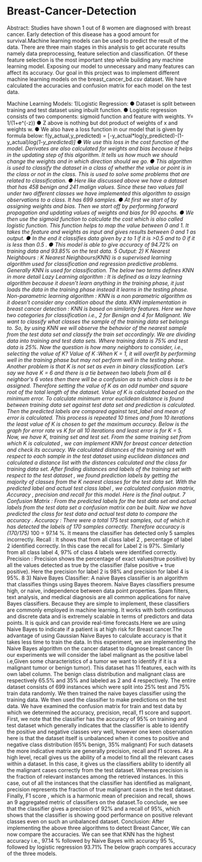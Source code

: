 # Breast-Cancer-Detection

Abstract:
Studies have shown 1 out of 8 women are diagnosed with breast cancer. Early detection of this disease has
a good amount for survival.Machine learning models can be used to predict the result of the data. There
are three main stages in this analysis to get accurate results namely data preprocessing, feature selection
and classification. Of these feature selection is the most important step while building any machine
learning model. Exposing our model to unnecessary and many features can affect its accuracy.
Our goal in this project was to implement different machine learning models on the breast_cancer_bd.csv
dataset. We have calculated the accuracies and confusion matrix for each model on the test data.

Machine Learning Models:
1)Logistic Regression:
● Dataset is split between training and test dataset using inbuilt function.
● Logistic regression consists of two components: sigmoid function and feature with
weights.
Y= 1/(1+e^(-z))
● Z above is nothing but dot product of weights of x and weights w.
● We also have a loss function in our model that is given by formula below:
f(y_actual,y_predicted) = [-y_actual*log(y_predicted)-(1-y_actual)*log(1-y_predicted)]
● We use this loss in the cost function of the model. Derivates are also calculated for
weights and bias because it helps in the updating step of this algorithm. It tells us how
much we should change the weights and in which direction should we go.
● This algorithm is used to classify the dataset in a class of whether the value or point is in
the class or not in the class. This is used to solve some problems that are related to
classification.
● Here like discussed above we have a dataset that has 458 benign and 241 malign values.
Since these two values fall under two different classes we have implemented this
algorithm to assign observations to a class. It has 699 samples.
● At first we start of by assigning weights and bias. Then we start off by performing
forward propagation and updating values of weights and bias for 90 epochs.
● We then use the sigmoid function to calculate the cost which is also called logistic
function. This function helps to map the value between 0 and 1. It takes the feature and
weights as input and gives results between 0 and 1 as output.
● In the end it classifies data given by z to 1 if it is >0.5 and to 0 if it is less than 0.5 .
● This model is able to give accuracy of 94.72% on training data and 93.85% on the test
data.
5
Output:
2) K Nearest Neighbours :
K Nearest Neighbours(KNN) is a supervised learning algorithm used for classification and
regression predictive problems. Generally KNN is used for classification. The below two terms
defines KNN in more detail
Lazy Learning algorithm : It is defined as a lazy learning algorithm because it doesn’t learn
anything in the training phase, it just loads the data in the training phase instead it learns in the
testing phase.
Non-parametric learning algorithm : KNN is a non parametric algorithm as it doesn’t consider
any condition about the data.
KNN implementation in breast cancer detection : KNN is based on similarity features. Here
we have two categories for classification i.e., 2 for Benign and 4 for Malignant. We want to
classify what classes the sample of the training data set belongs to. So, by using KNN we will
observe the behavior of the nearest sample from the test data set and classify the train set
accordingly. We are dividing data into training and test data sets. Where training data is 75% and
test data is 25%.
Now the question is how many neighbors to consider, i.e., selecting the value of K?
Value of K :When K = 1, it will overfit by performing well in the training phase but may not
perform well in the testing phase. Another problem is that K is not set as even in binary
classification. Let’s say we have K = 6 and there is a tie between two labels from all 6 neighbor's
6
votes then there will be a confusion as to which class is to be assigned. Therefore setting the
value of K as an odd number and square root of the total length of the dataset.
Value of K is calculated based on the minimum error. To calculate minimum error euclidean
distance is found between training data set against test data set and prediction is calculated. Then
the predicted labels are compared against test_label and mean of error is calculated. This process
is repeated 10 times and from 10 iterations the least value of K is chosen to get the maximum
accuracy. Below is the graph for error rate vs K for all 10 iterations and least error is for K = 5.
Now, we have K, training set and test set. From the same training set from which K is calculated
, we can implement KNN for breast cancer detection and check its accuracy.
We calculated distances of the training set with respect to each sample in the test dataset using
euclidean distances and calculated a distance list with the distances calculated and the class for
training data set.
After finding distances and labels of the training set with respect to the test dataset , we found
prediction labels by getting the majority of classes from the K nearest classes for the test data
set. With the predicted label and actual test class label , we calculated confusion matrix,
Accuracy , precision and recall for this model. Here is the final output.
7
Confusion Matrix : From the predicted labels for the test data set and actual labels from the test
data set a confusion matrix can be built.
Now we have predicted the class for test data and actual test data to compare the accuracy .
Accuracy : There were a total 175 test samples, out of which it has detected the labels of 170
samples correctly. Therefore accuracy is (170/175)* 100 = 97.14 %. It means the classifier has
detected only 5 samples incorrectly.
Recall : It shows that from all class label 2 , percentage of label 2 identified correctly. In this
case the recall for Label 2 is 97%. Similarly from all class label 4, 97% of class 4 labels were
identified correctly.
Precision : Precision shows the percentage of exact values(true positive) by all the values
detected as true by the classifier (false positive + true positive). Here the precision for label 2 is
98% and precision for label 4 is 95%.
8
3) Naive Bayes Classifier:
A naive Bayes classifier is an algorithm that classifies things using Bayes theorem. Naive Bayes
classifiers presume high, or naive, independence between data point properties. Spam filters, text
analysis, and medical diagnosis are all common applications for naive Bayes classifiers. Because
they are simple to implement, these classifiers are commonly employed in machine learning. It
works with both continuous and discrete data and is extremely scalable in terms of predictors and
data points. It is quick and can provide real-time forecasts.Here we are using Naive Bayes to
indicate if a patient is at high risk for Breast cancer.The advantage of using Gaussian Naive
Bayes to calculate accuracy is that it takes less time to train the data. In this experiment, we are
implementing the Naive Bayes algorithm on the cancer dataset to diagnose breast cancer (In our
experiments we will consider the label malignant as the positive label i.e,Given some
characteristics of a tumor we want to identify if it is a malignant tumor or benign tumor). This
dataset has 11 features, each with its own label column. The benign class distribution and
malignant class are respectively 65.5% and 35% and labeled as 2 and 4 respectively. The entire
dataset consists of 699 instances which were split into 25% test and 75% train data randomly.
We then trained the naive bayes classifier using the training data. We then used the classifier to
make predictions on the test data. We have examined the confusion matrix for train and test data
by which we determined the accuracy, precision, recall, f1 score and support. First, we note that
the classifier has the accuracy of 95% on training and test dataset which generally indicates that
the classifier is able to identify the positive and negative classes very well, however one keen
observation here is that the dataset itself is unbalanced when it comes to positive and negative
class distribution (65% benign, 35% malignant) For such datasets the more indicative matrix are
generally precision, recall and f1 scores. At a high level, recall gives us the ability of a model to
find all the relevant cases within a dataset. In this case, it gives us the classifiers ability to
identify all the malignant cases correctly from the test dataset. Whereas precision is the fraction
of relevant instances among the retrieved instances. In this case, out of all the instances that the
classifier has identified as malignant, precision represents the fraction of true malignant cases in
the test dataset. Finally, F1 score , which is a harmonic mean of precision and recall, shows an
9
aggregated metric of classifiers on the dataset.To conclude, we see that the classifier gives a
precision of 92% and a recall of 95%, which shows that the classifier is showing good
performance on positive relevant classes even on such an unbalanced dataset.
Conclusion:
After implementing the above three algorithms to detect Breast Cancer, We can now compare the
accuracies. We can see that KNN has the highest accuracy i.e., 97.14 % followed by Naive Bayes
with accuracy 95 %, followed by logistic regression 93.71%
The below graph compares accuracy of the three models.
